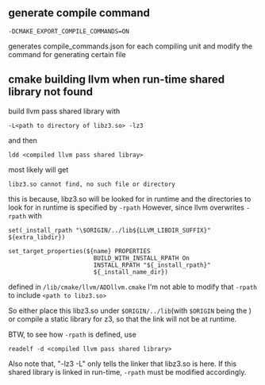 ## generate compile command
```
-DCMAKE_EXPORT_COMPILE_COMMANDS=ON
```
generates compile_commands.json for each compiling unit
and modify the command for generating certain file
## cmake building llvm when run-time shared library not found
build llvm pass shared library with 
```
-L<path to directory of libz3.so> -lz3
```
and then 
```
ldd <compiled llvm pass shared libray>
```
most likely will get 
```
libz3.so cannot find, no such file or directory
```
this is because, libz3.so will be looked for in runtime
and the directories to look for in runtime is specified by `-rpath`
However, since llvm overwrites `-rpath` with
```
set(_install_rpath "\$ORIGIN/../lib${LLVM_LIBDIR_SUFFIX}" ${extra_libdir})

set_target_properties(${name} PROPERTIES
                        BUILD_WITH_INSTALL_RPATH On
                        INSTALL_RPATH "${_install_rpath}"
                        ${_install_name_dir})
```
defined in 
`/lib/cmake/llvm/ADDllvm.cmake`
I'm not able to modify that `-rpath` to include `<path to libz3.so>`

So either place this libz3.so under `$ORIGIN/../lib`(with `$ORIGIN` being the <llvm compiled shared library>)
or compile a static library for z3, so that the link will not be at runtime.

BTW, to see how `-rpath` is defined, use
```
readelf -d <compiled llvm pass shared library>
```
Also note that, "-lz3 -L<path to the directory libz3.so>" only tells the linker that libz3.so is here.
If this shared library is linked in run-time, `-rpath` must be modified accordingly.
